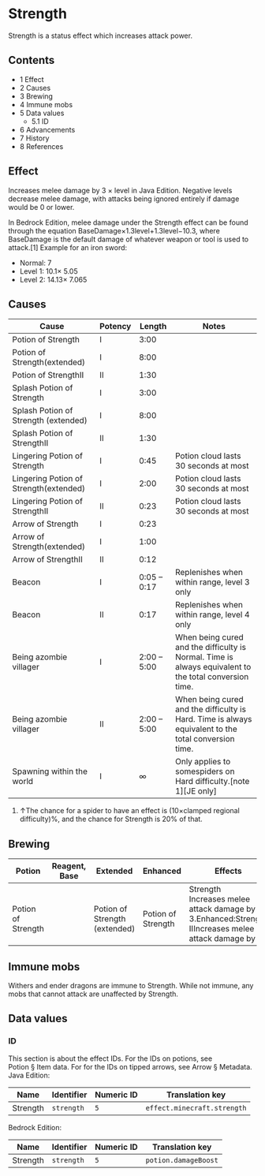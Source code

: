 # Strength
Strength is a status effect which increases attack power.

## Contents
- 1 Effect
- 2 Causes
- 3 Brewing
- 4 Immune mobs
- 5 Data values
	- 5.1 ID
- 6 Advancements
- 7 History
- 8 References

## Effect
Increases melee damage by 3 × level in Java Edition. Negative levels decrease melee damage, with attacks being ignored entirely if damage would be 0 or lower.

In Bedrock Edition, melee damage under the Strength effect can be found through the equation BaseDamage×1.3level+1.3level−10.3, where BaseDamage is the default damage of whatever weapon or tool is used to attack.[1] Example for an iron sword:

- Normal: 7
- Level 1: 10.1× 5.05
- Level 2: 14.13× 7.065

## Causes
| Cause                                  | Potency | Length      | Notes                                                                                                  |
|----------------------------------------|---------|-------------|--------------------------------------------------------------------------------------------------------|
| Potion of Strength                     | I       | 3:00        |                                                                                                        |
| Potion of Strength(extended)           | I       | 8:00        |                                                                                                        |
| Potion of StrengthII                   | II      | 1:30        |                                                                                                        |
| Splash Potion of Strength              | I       | 3:00        |                                                                                                        |
| Splash Potion of Strength (extended)   | I       | 8:00        |                                                                                                        |
| Splash Potion of StrengthII            | II      | 1:30        |                                                                                                        |
| Lingering Potion of Strength           | I       | 0:45        | Potion cloud lasts 30 seconds at most                                                                  |
| Lingering Potion of Strength(extended) | I       | 2:00        | Potion cloud lasts 30 seconds at most                                                                  |
| Lingering Potion of StrengthII         | II      | 0:23        | Potion cloud lasts 30 seconds at most                                                                  |
| Arrow of Strength                      | I       | 0:23        |                                                                                                        |
| Arrow of Strength(extended)            | I       | 1:00        |                                                                                                        |
| Arrow of StrengthII                    | II      | 0:12        |                                                                                                        |
| Beacon                                 | I       | 0:05 – 0:17 | Replenishes when within range, level 3 only                                                            |
| Beacon                                 | II      | 0:17        | Replenishes when within range, level 4 only                                                            |
| Being azombie villager                 | I       | 2:00 – 5:00 | When being cured and the difficulty is Normal. Time is always equivalent to the total conversion time. |
| Being azombie villager                 | II      | 2:00 – 5:00 | When being cured and the difficulty is Hard. Time is always equivalent to the total conversion time.   |
| Spawning within the world              | I       | ∞           | Only applies to somespiders on Hard difficulty.[note 1]‌[JE  only]                                     |

1. ↑The chance for a spider to have an effect is (10×clamped regional difficulty)%, and the chance for Strength is 20% of that.

## Brewing
| Potion                  | Reagent, Base | Extended                           | Enhanced                | Effects                                                                                                 |
|-------------------------|---------------|------------------------------------|-------------------------|---------------------------------------------------------------------------------------------------------|
| <br/>Potion of Strength |               | <br/>Potion of Strength (extended) | <br/>Potion of Strength | Strength<br/>Increases melee attack damage by 3.Enhanced:Strength IIIncreases melee attack damage by 6. |

## Immune mobs
Withers and ender dragons are immune to Strength. While not immune, any mobs that cannot attack are unaffected by Strength.

## Data values
### ID
This section is about the effect IDs.  For the IDs on potions, see Potion § Item data.  For for the IDs on tipped arrows, see Arrow § Metadata.
Java Edition:

| Name     | Identifier | Numeric ID | Translation key             |
|----------|------------|------------|-----------------------------|
| Strength | `strength` | `5`        | `effect.minecraft.strength` |

Bedrock Edition:

| Name     | Identifier | Numeric ID | Translation key      |
|----------|------------|------------|----------------------|
| Strength | `strength` | `5`        | `potion.damageBoost` |

